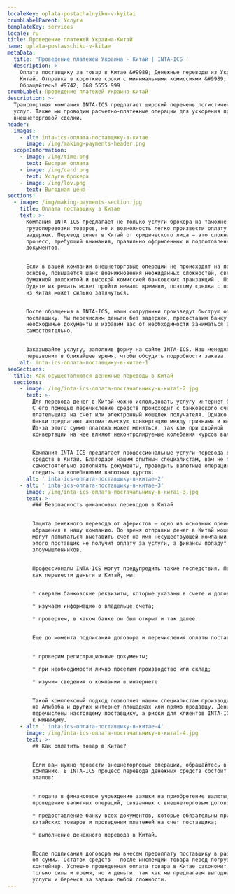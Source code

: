 ```yaml
---
localeKey: oplata-postachalnyiku-v-kyitai
crumbLabelParent: Услуги
templateKey: services
locale: ru
title: Проведение платежей Украина-Китай
name: oplata-postavschiku-v-kitae
metaData:
  title: 'Проведение платежей Украина - Китай | INTA-ICS '
  description: >-
    Оплата поставщику за товар в Китае &#9989; Денежные переводы из Украины в
    Китай. Отправка в короткие сроки с минимальными комиссиями &#9989;
    Обращайтесь! #9742; 068 5555 999
crumbLabel: Проведение платежей Украина-Китай
description: >-
  Транспортная компания INTA-ICS предлагает широкий перечень логистических
  услуг. Также мы проводим расчетно-платежные операции для ускорения процесса
  внешнеторговой сделки.
header:
  images:
    - alt: inta-ics-оплата-поставщику-в-китае
      image: /img/making-payments-header.png
  scopeInformation:
    - image: /img/time.png
      text: Быстрая оплата
    - image: /img/card.png
      text: Услуги брокера
    - image: /img/lov.png
      text: Выгодная цена
sections:
  - image: /img/making-payments-section.jpg
    title: Оплата поставщику в Китае
    text: >-
      Компания INTA-ICS предлагает не только услуги брокера на таможне и
      грузоперевозки товаров, но и возможность легко произвести оплату без
      задержек. Перевод денег в Китай от юридического лица — это сложный
      процесс, требующий внимания, правильно оформленных и подготовленных
      документов.


      Если в вашей компании внешнеторговые операции не происходят на постоянной
      основе, повышается шанс возникновения неожиданных сложностей, связанных с
      бумажной волокитой и высокой комиссией банковских транзакций . Пока вы
      будете их решать может пройти немало времени, поэтому сделка с поставщиком
      из Китая может сильно затянуться.


      После обращения в INTA-ICS, наши сотрудники произведут быструю оплату
      поставщику. Мы перечислим деньги без задержек, предоставим банку
      необходимые документы и избавим вас от необходимости заниматься этим
      самостоятельно.


      Заказывайте услугу, заполнив форму на сайте INTA-ICS. Наш менеджер
      перезвонит в ближайшее время, чтобы обсудить подробности заказа.
    alt: inta-ics-оплата-поставщику-в-китае-1
seoSections:
  title: Как осуществляются денежные переводы в Китай
  sections:
    - image: /img/inta-ics-оплата-постачальнику-в-китаї-2.jpg
      text: >-
        Для перевода денег в Китай можно использовать услугу интернет-банкинга.
        С его помощью перечисление средств происходит с банковского счета
        плательщика на счет или электронный кошелек получателя. Однако не все
        банки предлагают автоматическую конвертацию между гривнами и юанями.
        Из-за этого сумма платежа может меняться, так как при двойной
        конвертации на нее влияют неконтролируемые колебания курсов валют.


        Компания INTA-ICS предлагает профессиональные услуги перевода денежных
        средств в Китай. Благодаря нашим опытным специалистам, вам не придется
        самостоятельно заполнять документы, проводить валютные операции и
        следить за колебаниями валютных курсов.
      alt: ' inta-ics-оплата-поставщику-в-китае-2'
    - alt: ' inta-ics-оплата-поставщику-в-китае-3'
      image: /img/inta-ics-оплата-постачальнику-в-китаї-3.jpg
      text: >-
        ### Безопасность финансовых переводов в Китай


        Защита денежного перевода от аферистов — одно из основных преимуществ
        обращения в нашу компанию. Во время отправки денег в Китай мошенники
        могут попытаться выставить счет на имя несуществующей компании. Из-за
        этого поставщик не получит оплату за услуги, а финансы попадут в руки
        злоумышленников.


        Профессионалы INTA-ICS могут предупредить такие последствия. Перед тем
        как перевести деньги в Китай, мы:


        * сверяем банковские реквизиты, которые указаны в счете и договоре;

        * изучаем информацию о владельце счета;

        * проверяем, в каком банке он был открыт и так далее.


        Еще до момента подписания договора и перечисления оплаты поставщику мы:


        * проверим регистрационные документы;

        * при необходимости лично посетим производство или склад;

        * изучим сведения о компании в интернете.


        Такой комплексный подход позволяет нашим специалистам производить оплату
        на Алибаба и других интернет-площадках или прямо продавцу. Деньги будут
        перечислены настоящему поставщику, а риски для клиентов INTA-ICS сведены
        к минимуму.
    - alt: ' inta-ics-оплата-поставщику-в-китае-4'
      image: /img/inta-ics-оплата-постачальнику-в-китаї-4.jpg
      text: >-
        ## Как оплатить товар в Китае?


        Если вам нужно провести внешнеторговые операции, обращайтесь в нашу
        компанию. В INTA-ICS процесс перевода денежных средств состоит из трех
        этапов:


        * подача в финансовое учреждение заявки на приобретение валюты, а также
        проведение валютных операций, связанных с внешнеторговым договором;

        * предоставление банку всех документов, которые обязательны при оплате
        китайских товаров и проведении платежей на счет поставщика;

        * выполнение денежного перевода в Китай.


        После подписания договора мы внесем предоплату поставщику в размере 30%
        от суммы. Остаток средств — после инспекции товара перед погрузкой в
        контейнер. Успешно проведенная оплата товара в Китае сэкономит вам не
        только силы и время, но и деньги, так как мы предлагаем выгодные цены на
        услуги и беремся за задачи любой сложности.
---
```

